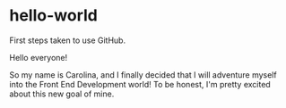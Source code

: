 # hello-world
First steps taken to use GitHub.

Hello everyone!

So my name is Carolina, and I finally decided that I will adventure myself into the Front End Development world!
To be honest, I'm pretty excited about this new goal of mine.
